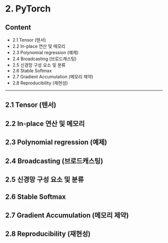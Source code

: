 # 2. PyTorch

## Content

- 2.1 Tensor (텐서)
- 2.2 In-place 연산 및 메모리
- 2.3 Polynomial regression (예제)
- 2.4 Broadcasting (브로드캐스팅)
- 2.5 신경망 구성 요소 및 분류
- 2.6 Stable Softmax
- 2.7 Gradient Accumulation (메모리 제약)
- 2.8 Reproducibility (재현성)

---
## 2.1 Tensor (텐서)

## 2.2 In-place 연산 및 메모리
## 2.3 Polynomial regression (예제)
## 2.4 Broadcasting (브로드캐스팅)
## 2.5 신경망 구성 요소 및 분류
## 2.6 Stable Softmax
## 2.7 Gradient Accumulation (메모리 제약)
## 2.8 Reproducibility (재현성)